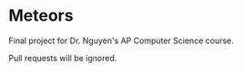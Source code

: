 # Meteors
Final project for Dr. Nguyen's AP Computer Science course.

Pull requests will be ignored.
